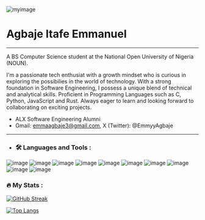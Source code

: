  ![myimage](https://github.com/Emmyy882/Emmyy882/assets/110739304/eed06ca0-fbd4-45d7-9cda-081b7428f7e9)


# Agbaje Itafe Emmanuel
___

A BS Computer Science student at the National Open University of Nigeria (NOUN).

I'm a passionate tech enthusiat with a growth mindset who is curious in exploring the possibilies in the world of technology. With a strong foundation in Software Engineering, I possess a unique blend of technical and analytical skills. Proficient in Programming Languages such as C, Python, JavaScript and Rust. Always eager to learn and looking forward to collaborating on exciting projects.

- ALX Software Engineering Alumni
- Gmail: emmaagbaje3@gmail.com, X (Twitter): @EmmyyAgbaje
***

- ### :hammer_and_wrench: Languages and Tools :

![image](https://github.com/Emmyy882/Emmyy882/assets/110739304/0d31e5b1-18a1-4764-8f69-10b57b1c1dc8) ![image](https://github.com/Emmyy882/Emmyy882/assets/110739304/b02e0074-b141-4ea9-a7b2-4c599c8437e6) ![image](https://github.com/Emmyy882/Emmyy882/assets/110739304/8a3aac73-b19f-4883-9354-64a9bde1f09c) ![image](https://github.com/Emmyy882/Emmyy882/assets/110739304/dbc04e06-2072-4030-8983-302d50d2676d) ![image](https://github.com/Emmyy882/Emmyy882/assets/110739304/45788afc-2d43-4412-9cab-6528b8605884) ![image](https://github.com/Emmyy882/Emmyy882/assets/110739304/d898a6a4-af82-4957-a149-f29567f0165b) ![image](https://github.com/Emmyy882/Emmyy882/assets/110739304/8add6149-26fd-4547-98b7-582ed89f9800) ![image](https://github.com/Emmyy882/Emmyy882/assets/110739304/3775b742-2fbf-474d-8c77-64276a2076a7) ![image](https://github.com/Emmyy882/Emmyy882/assets/110739304/fb0f6ee4-1919-485e-955e-ddd30cd8dace) ![image](https://github.com/Emmyy882/Emmyy882/assets/110739304/40debcb8-7682-426c-b15b-ec1599aebe3b)



### :fire: My Stats :
[![GitHub Streak](https://github-readme-streak-stats.herokuapp.com?user=Emmyy882&theme=dark)](https://git.io/streak-stats)

[![Top Langs](https://github-readme-stats.vercel.app/api/top-langs/?username=Emmyy882&layout=compact&theme=vision-friendly-dark)](https://github.com/anuraghazra/github-readme-stats)









